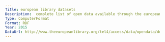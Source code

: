 ```yaml
---
Title: european library datasets
Description:  complete list of open data available through the european library.
Type: ComputerFormat
Format: RDF
Year: 2015
DataUrl: http://www.theeuropeanlibrary.org/tel4/access/data/opendata/details
---
```

